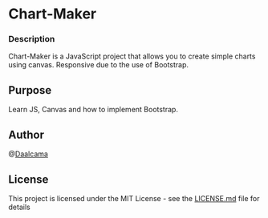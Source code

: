 # Chart-Maker

### Description

Chart-Maker is a JavaScript project that allows you to create simple charts using canvas. Responsive due to the use of Bootstrap.

## Purpose

Learn JS, Canvas and how to implement Bootstrap.

## Author

@[Daalcama](https://github.com/Daalcama)

## License

This project is licensed under the MIT License - see the [LICENSE.md](LICENSE.md) file for details
